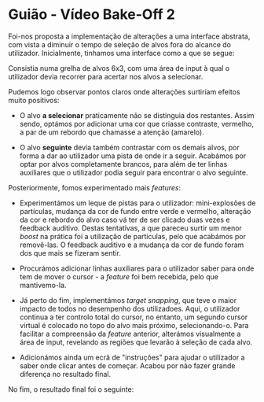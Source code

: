 # Guião - Vídeo Bake-Off 2

Foi-nos proposta a implementação de alterações a uma interface abstrata, com vista a diminuir o tempo de seleção de alvos fora do alcance do utilizador. Inicialmente, tinhamos uma interface como a que se segue:

<!-- imagem a passar -->

Consistia numa grelha de alvos 6x3, com uma área de input à qual o utilizador devia recorrer para acertar nos alvos a selecionar.

Pudemos logo observar pontos claros onde alterações surtiriam efeitos muito positivos:

<!-- as imagens relativas a cada feature devem estar a passar, bem como stats ig -->

- O alvo **a selecionar** praticamente não se distinguia dos restantes. Assim sendo, optámos por adicionar uma cor que criasse contraste, vermelho, a par de um rebordo que chamasse a atenção (amarelo).

- O alvo **seguinte** devia também contrastar com os demais alvos, por forma a dar ao utilizador uma pista de onde ir a seguir. Acabámos por optar por alvos completamente brancos, para além de ter linhas auxiliares que o utilizador podia seguir para encontrar o alvo seguinte.

Posteriormente, fomos experimentado mais _features_:

- Experimentámos um leque de pistas para o utilizador: mini-explosões de partículas, mudança da cor de fundo entre verde e vermelho, alteração da cor e rebordo do alvo caso vá ter de ser clicado duas vezes e feedback auditivo. Destas tentativas, a que pareceu surtir um menor _boost_ na prática foi a utilização de partículas, pelo que acabámos por removê-las. O feedback auditivo e a mudança da cor de fundo foram dos que mais se fizeram sentir.

- Procurámos adicionar linhas auxiliares para o utilizador saber para onde tem de mover o cursor - a _feature_ foi bem recebida, pelo que mantivemo-la.

- Já perto do fim, implementámos _target snapping_, que teve o maior impacto de todos no desempenho dos utilizadoes. Aqui, o utilizador continua a ter controlo total do cursor, no entanto, um segundo cursor virtual é colocado no topo do alvo mais próximo, selecionando-o. Para facilitar a compreensão da _feature_ anterior, alterámos visualmente a área de input, revelando as regiões que levarão à seleção de cada alvo.

- Adicionámos ainda um ecrã de "instruções" para ajudar o utilizador a saber onde clicar antes de começar. Acabou por não fazer grande diferença no resultado final.

No fim, o resultado final foi o seguinte:

<!-- passa-se uma attempt completa na versão final e listagem das features incluídas -->
